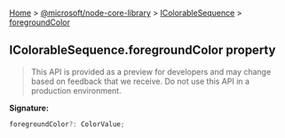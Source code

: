 [Home](./index) &gt; [@microsoft/node-core-library](./node-core-library.md) &gt; [IColorableSequence](./node-core-library.icolorablesequence.md) &gt; [foregroundColor](./node-core-library.icolorablesequence.foregroundcolor.md)

## IColorableSequence.foregroundColor property

> This API is provided as a preview for developers and may change based on feedback that we receive. Do not use this API in a production environment.
> 

<b>Signature:</b>

```typescript
foregroundColor?: ColorValue;
```
